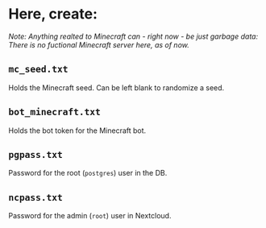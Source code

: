 # Here, create:
*Note: Anything realted to Minecraft can - right now - be just garbage data: There is no fuctional Minecraft server here, as of now.*

## `mc_seed.txt`
Holds the Minecraft seed. Can be left blank to randomize a seed.

## `bot_minecraft.txt`
Holds the bot token for the Minecraft bot.

## `pgpass.txt`
Password for the root (`postgres`) user in the DB.

## `ncpass.txt`
Password for the admin (`root`) user in Nextcloud.